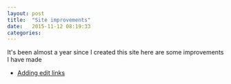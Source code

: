 ```yaml
---
layout: post
title:  "Site improvements"
date:   2015-11-12 08:19:33
categories:
---
```


It's been almost a year since I created this site here are some improvements I have made


* [Adding edit links](http://rgardler.github.io/2015/07/26/add-edit-me-link-for-github-pages/)
